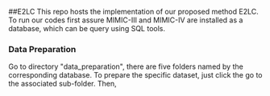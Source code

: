 ##E2LC
This repo hosts the implementation of our proposed method E2LC. To run our codes first assure MIMIC-III and MIMIC-IV are installed as a database, which can be query using SQL tools.
### Data Preparation
Go to directory "data_preparation", there are five folders named by the corresponding database. To prepare the specific dataset, just click the go to the associated sub-folder. Then, 
